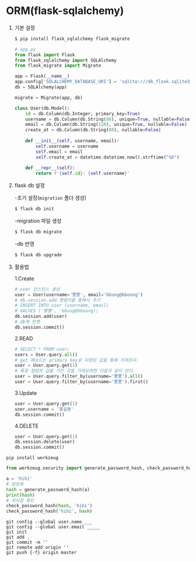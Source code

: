 # ORM(flask-sqlalchemy)

1. 기본 설정

   ```bash
   $ pip install flask_sqlalchemy flask_migrate
   ```

   ```python
   # app.py
   from flask import Flask
   from flask_sqlalchemy import SQLAlchemy
   from flask_migrate import Migrate
   
   app = Flask(__name__)
   app.config['SQLALCHEMY_DATABASE_URI'] = 'sqlite:///db_flask.sqlite3'
   db = SQLAlchemy(app)
   
   migrate = Migrate(app, db)
   
   class User(db.Model):
       id = db.Column(db.Integer, primary_key=True)
       username = db.Column(db.String(80), unique=True, nullable=False)
       email = db.Column(db.String(120), unique=True, nullable=False)
       create_at = db.Column(db.String(80), nullable=False)
       
       def __init__(self, username, email):
           self.username = username
           self.email = email
           self.create_at = datetime.datetime.now().strftime("%D")
       
       def __repr__(self):
           return f'{self.id}: {self.username}'
   ```

2. flask db 설정

   -초기 설정(`migration` 폴더 생성)

   ```bash
   $ flask db init
   ```

   -migration 파일 생성

   ```bash
   $ flask db migrate
   ```

   -db 반영

   ```bash
   $ flask db upgrade
   ```

3. 활용법

   1.Create

   ```python
   # user 인스턴스 생성
   user = User(username='뿡뿡', email='bbung@bboong')
   # db.session.add 명령어를 통해서 추가
   # INSERT INTO user (username, email)
   # VALUES ('뿡뿡', 'bbung@bboong);
   db.session.add(user)
   # db에 반영
   db.session.commit()
   ```

   2.READ

   ```python
   # SELECT * FROM user;
   users = User.query.all()
   # get 메소드는 primary key로 지정된 값을 통해 가져온다.
   user = User.query.get(1)
   # 특정 컬럼의 값을 가진 것을 가져오려면 다음과 같이 쓴다.
   user = User.query.filter_by(username='뿡뿡').all()
   user = User.query.filter_by(username='뿡뿡').first()
   ```

   3.Update

   ```python
   user = User.query.get(1)
   user.username = '홍길동'
   db.session.commit()
   ```

   4.DELETE

   ```python
   user = User.query.get(1)
   db.session.delete(user)
   db.session.commit()
   ```

```
pip install werkzeug
```

```python
from werkzeug.security import generate_password_hash, check_password_hash

a = 'hihi'
# 암호화
hash = generate_password_hash(a)
print(hash)
# 차이점 확인
check_password_hash(hash, 'hihi')
check_password_hash('hihi', hash)
```





```
git config --global user.name ___
git config --global user.email _____
git init
git add .
git commit -m ''
git remote add origin ''
git push {-f} origin master
```

